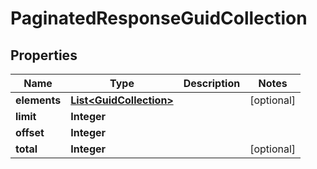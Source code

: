 
# PaginatedResponseGuidCollection

## Properties
Name | Type | Description | Notes
------------ | ------------- | ------------- | -------------
**elements** | [**List&lt;GuidCollection&gt;**](GuidCollection.md) |  |  [optional]
**limit** | **Integer** |  | 
**offset** | **Integer** |  | 
**total** | **Integer** |  |  [optional]



